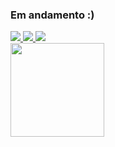 ### Em andamento :)

<!--
**Elianderson-Cruz/Elianderson-Cruz** is a ✨ _special_ ✨ repository because its `README.md` (this file) appears on your GitHub profile.

Here are some ideas to get you started:

- 🔭 I’m currently working on ...
- 🌱 I’m currently learning ...
- 👯 I’m looking to collaborate on ...
- 🤔 I’m looking for help with ...
- 💬 Ask me about ...
- 📫 How to reach me: ...
- 😄 Pronouns: ...
- ⚡ Fun fact: ...
-->

<div>
  <a href="https://www.linkedin.com/in/elianderson-fernandes-03b99b116" target="_blank"> <img src = "https://img.shields.io/badge/LinkedIn-0077B5?style=for-the-badge&logo=linkedin&logoColor=white"
  target="_blank"> </a>
  <a href="https://wa.me/+5584999012323" target="_blank"><img src = "https://img.shields.io/badge/WhatsApp-25D366?style=for-the-badge&logo=whatsapp&logoColor=white"
  target="_blank"> </a>
  <a href="link" target="_blank"><img src = "https://img.shields.io/badge/Instagram-E4405F?style=for-the-badge&logo=instagram&logoColor=white"
  target="_blank"> </a>
  
  
  
</div>


<div>
<img align = "left" height ="150em" src = "https://media.giphy.com/media/v1.Y2lkPTc5MGI3NjExZWU3NzFlNWM4YWI1NzBhYmFjMmMwOTVlZTVjMWZmMWFmY2U0ZmI4OSZjdD1n/peejAu3BFzm5WfpIuc/giphy.gif">
</div>

